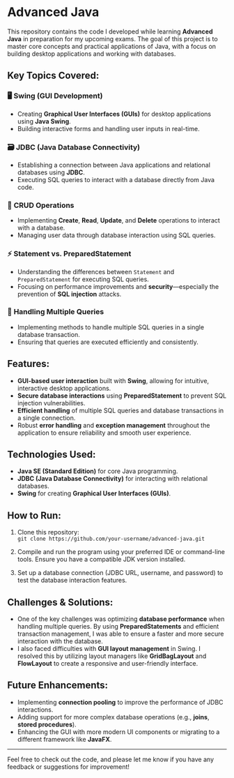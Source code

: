 # Advanced Java

This repository contains the code I developed while learning **Advanced Java** in preparation for my upcoming exams. The goal of this project is to master core concepts and practical applications of Java, with a focus on building desktop applications and working with databases.

## Key Topics Covered:
### 🖥️ **Swing (GUI Development)**  
- Creating **Graphical User Interfaces (GUIs)** for desktop applications using **Java Swing**.  
- Building interactive forms and handling user inputs in real-time.

### 🗃️ **JDBC (Java Database Connectivity)**  
- Establishing a connection between Java applications and relational databases using **JDBC**.  
- Executing SQL queries to interact with a database directly from Java code.

### 🔄 **CRUD Operations**  
- Implementing **Create**, **Read**, **Update**, and **Delete** operations to interact with a database.  
- Managing user data through database interaction using SQL queries.

### ⚡ **Statement vs. PreparedStatement**  
- Understanding the differences between `Statement` and `PreparedStatement` for executing SQL queries.  
- Focusing on performance improvements and **security**—especially the prevention of **SQL injection** attacks.

### 🔄 **Handling Multiple Queries**  
- Implementing methods to handle multiple SQL queries in a single database transaction.  
- Ensuring that queries are executed efficiently and consistently.

## Features:
- **GUI-based user interaction** built with **Swing**, allowing for intuitive, interactive desktop applications.
- **Secure database interactions** using **PreparedStatement** to prevent SQL injection vulnerabilities.
- **Efficient handling** of multiple SQL queries and database transactions in a single connection.
- Robust **error handling** and **exception management** throughout the application to ensure reliability and smooth user experience.

## Technologies Used:
- **Java SE (Standard Edition)** for core Java programming.
- **JDBC (Java Database Connectivity)** for interacting with relational databases.
- **Swing** for creating **Graphical User Interfaces (GUIs)**.

## How to Run:
1. Clone this repository:  
   `git clone https://github.com/your-username/advanced-java.git`
   
2. Compile and run the program using your preferred IDE or command-line tools. Ensure you have a compatible JDK version installed.
   
3. Set up a database connection (JDBC URL, username, and password) to test the database interaction features.

## Challenges & Solutions:
- One of the key challenges was optimizing **database performance** when handling multiple queries. By using **PreparedStatements** and efficient transaction management, I was able to ensure a faster and more secure interaction with the database.
- I also faced difficulties with **GUI layout management** in Swing. I resolved this by utilizing layout managers like **GridBagLayout** and **FlowLayout** to create a responsive and user-friendly interface.

## Future Enhancements:
- Implementing **connection pooling** to improve the performance of JDBC interactions.
- Adding support for more complex database operations (e.g., **joins**, **stored procedures**).
- Enhancing the GUI with more modern UI components or migrating to a different framework like **JavaFX**.

---

Feel free to check out the code, and please let me know if you have any feedback or suggestions for improvement!
